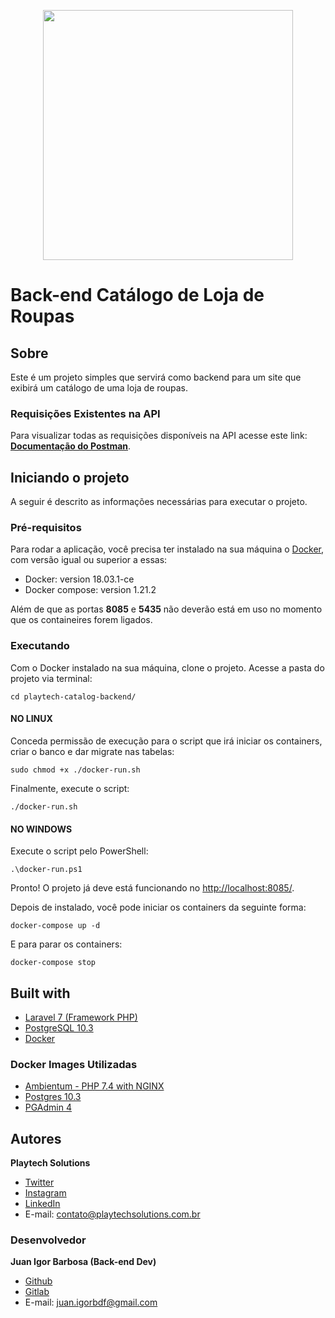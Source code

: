 <p align="center"><img src="https://yata-apix-46560647-f90c-4f2e-888e-7ecb5d1a1d15.lss.locawebcorp.com.br/ffcca5037b6d40ea93a555aaea56b629.png" width="400"></p>

# Back-end Catálogo de Loja de Roupas

## Sobre

Este é um projeto simples que servirá como backend para um site que exibirá um catálogo de uma loja de roupas.

### Requisições Existentes na API

Para visualizar todas as requisições disponíveis na API acesse este link:  **[Documentação do Postman](https://documenter.getpostman.com/view/8080983/T1LLFoiu)**.

## Iniciando o projeto

A seguir é descrito as informações necessárias para executar o projeto.

### Pré-requisitos

Para rodar a aplicação, você precisa ter instalado na sua máquina o [Docker](https://www.docker.com/), com versão igual ou superior a essas:

- Docker: version 18.03.1-ce
- Docker compose: version 1.21.2

Além de que as portas **8085** e **5435** não deverão está em uso no momento que os containeires forem ligados.

### Executando

Com o Docker instalado na sua máquina, clone o projeto.
Acesse a pasta do projeto via terminal:

```
cd playtech-catalog-backend/
```

#### **NO LINUX**

Conceda permissão de execução para o script que irá iniciar os containers, criar o banco e dar migrate nas tabelas:

```
sudo chmod +x ./docker-run.sh
```

Finalmente, execute o script:
```
./docker-run.sh
```

#### **NO WINDOWS**

Execute o script pelo PowerShell:
```
.\docker-run.ps1
```

Pronto! O projeto já deve está funcionando no [http://localhost:8085/](http://localhost:8085/).

Depois de instalado, você pode iniciar os containers da seguinte forma:
```
docker-compose up -d
```

E para parar os containers:
```
docker-compose stop
```

## Built with

- [Laravel 7 (Framework PHP)](https://laravel.com/)
- [PostgreSQL 10.3](https://www.postgresql.org/)
- [Docker](https://www.docker.com/)

### Docker Images Utilizadas

- [Ambientum - PHP 7.4 with NGINX](https://hub.docker.com/r/ambientum/php)
- [Postgres 10.3](https://hub.docker.com/_/postgres)
- [PGAdmin 4](https://hub.docker.com/r/dpage/pgadmin4/)

## Autores

**Playtech Solutions**
- [Twitter](https://twitter.com/playtsoficial12)
- [Instagram](https://www.instagram.com/playtechsolutions12/)
- [LinkedIn](https://www.linkedin.com/company/playtechgames7/)
- E-mail: contato@playtechsolutions.com.br

### Desenvolvedor

**Juan Igor Barbosa (Back-end Dev)**
- [Github](https://github.com/juan-igor/)
- [Gitlab](https://gitlab.com/juan_igor)
- E-mail: juan.igorbdf@gmail.com
